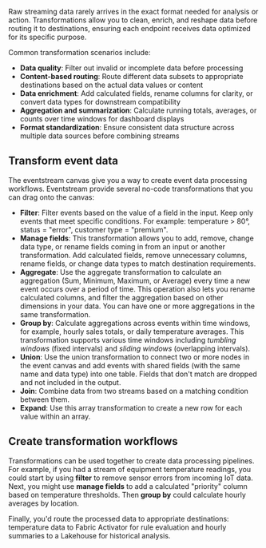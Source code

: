Raw streaming data rarely arrives in the exact format needed for analysis or action. Transformations allow you to clean, enrich, and reshape data before routing it to destinations, ensuring each endpoint receives data optimized for its specific purpose.

Common transformation scenarios include:

- **Data quality**: Filter out invalid or incomplete data before processing
- **Content-based routing**: Route different data subsets to appropriate destinations based on the actual data values or content
- **Data enrichment**: Add calculated fields, rename columns for clarity, or convert data types for downstream compatibility
- **Aggregation and summarization**: Calculate running totals, averages, or counts over time windows for dashboard displays
- **Format standardization**: Ensure consistent data structure across multiple data sources before combining streams

## Transform event data

The eventstream canvas give you a way to create event data processing workflows. Eventstream provide several no-code transformations that you can drag onto the canvas:

- **Filter**: Filter events based on the value of a field in the input. Keep only events that meet specific conditions. For example: temperature > 80°, status = "error", customer type = "premium".
- **Manage fields**: This transformation allows you to add, remove, change data type, or rename fields coming in from an input or another transformation. Add calculated fields, remove unnecessary columns, rename fields, or change data types to match destination requirements.
- **Aggregate**: Use the aggregate transformation to calculate an aggregation (Sum, Minimum, Maximum, or Average) every time a new event occurs over a period of time. This operation also lets you rename calculated columns, and filter the aggregation based on other dimensions in your data. You can have one or more aggregations in the same transformation.
- **Group by**: Calculate aggregations across events within time windows, for example, hourly sales totals, or daily temperature averages. This transformation supports various time windows including *tumbling windows* (fixed intervals) and *sliding windows* (overlapping intervals).
- **Union**: Use the union transformation to connect two or more nodes in the event canvas and add events with shared fields (with the same name and data type) into one table. Fields that don't match are dropped and not included in the output.
- **Join**: Combine data from two streams based on a matching condition between them.
- **Expand**: Use this array transformation to create a new row for each value within an array.

## Create transformation workflows

Transformations can be used together to create data processing pipelines. For example, if you had a stream of equipment temperature readings, you could start by using **filter** to remove sensor errors from incoming IoT data. Next, you might use **manage fields** to add a calculated "priority" column based on temperature thresholds. Then **group by** could calculate hourly averages by location.

Finally, you'd route the processed data to appropriate destinations: temperature data to Fabric Activator for rule evaluation and hourly summaries to a Lakehouse for historical analysis.